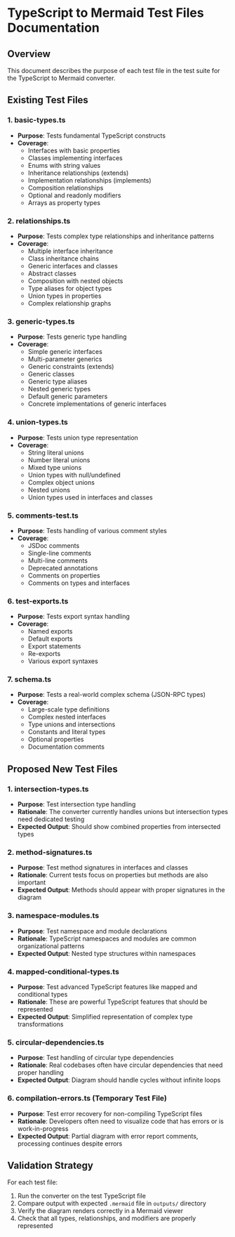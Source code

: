 # TypeScript to Mermaid Test Files Documentation

## Overview
This document describes the purpose of each test file in the test suite for the TypeScript to Mermaid converter.

## Existing Test Files

### 1. **basic-types.ts**
- **Purpose**: Tests fundamental TypeScript constructs
- **Coverage**: 
  - Interfaces with basic properties
  - Classes implementing interfaces
  - Enums with string values
  - Inheritance relationships (extends)
  - Implementation relationships (implements)
  - Composition relationships
  - Optional and readonly modifiers
  - Arrays as property types

### 2. **relationships.ts**
- **Purpose**: Tests complex type relationships and inheritance patterns
- **Coverage**:
  - Multiple interface inheritance
  - Class inheritance chains
  - Generic interfaces and classes
  - Abstract classes
  - Composition with nested objects
  - Type aliases for object types
  - Union types in properties
  - Complex relationship graphs

### 3. **generic-types.ts**
- **Purpose**: Tests generic type handling
- **Coverage**:
  - Simple generic interfaces
  - Multi-parameter generics
  - Generic constraints (extends)
  - Generic classes
  - Generic type aliases
  - Nested generic types
  - Default generic parameters
  - Concrete implementations of generic interfaces

### 4. **union-types.ts**
- **Purpose**: Tests union type representation
- **Coverage**:
  - String literal unions
  - Number literal unions
  - Mixed type unions
  - Union types with null/undefined
  - Complex object unions
  - Nested unions
  - Union types used in interfaces and classes

### 5. **comments-test.ts**
- **Purpose**: Tests handling of various comment styles
- **Coverage**:
  - JSDoc comments
  - Single-line comments
  - Multi-line comments
  - Deprecated annotations
  - Comments on properties
  - Comments on types and interfaces

### 6. **test-exports.ts**
- **Purpose**: Tests export syntax handling
- **Coverage**:
  - Named exports
  - Default exports
  - Export statements
  - Re-exports
  - Various export syntaxes

### 7. **schema.ts**
- **Purpose**: Tests a real-world complex schema (JSON-RPC types)
- **Coverage**:
  - Large-scale type definitions
  - Complex nested interfaces
  - Type unions and intersections
  - Constants and literal types
  - Optional properties
  - Documentation comments

## Proposed New Test Files

### 1. **intersection-types.ts**
- **Purpose**: Test intersection type handling
- **Rationale**: The converter currently handles unions but intersection types need dedicated testing
- **Expected Output**: Should show combined properties from intersected types

### 2. **method-signatures.ts**
- **Purpose**: Test method signatures in interfaces and classes
- **Rationale**: Current tests focus on properties but methods are also important
- **Expected Output**: Methods should appear with proper signatures in the diagram

### 3. **namespace-modules.ts**
- **Purpose**: Test namespace and module declarations
- **Rationale**: TypeScript namespaces and modules are common organizational patterns
- **Expected Output**: Nested type structures within namespaces

### 4. **mapped-conditional-types.ts**
- **Purpose**: Test advanced TypeScript features like mapped and conditional types
- **Rationale**: These are powerful TypeScript features that should be represented
- **Expected Output**: Simplified representation of complex type transformations

### 5. **circular-dependencies.ts**
- **Purpose**: Test handling of circular type dependencies
- **Rationale**: Real codebases often have circular dependencies that need proper handling
- **Expected Output**: Diagram should handle cycles without infinite loops

### 6. **compilation-errors.ts** (Temporary Test File)
- **Purpose**: Test error recovery for non-compiling TypeScript files
- **Rationale**: Developers often need to visualize code that has errors or is work-in-progress
- **Expected Output**: Partial diagram with error report comments, processing continues despite errors

## Validation Strategy

For each test file:
1. Run the converter on the test TypeScript file
2. Compare output with expected `.mermaid` file in `outputs/` directory
3. Verify the diagram renders correctly in a Mermaid viewer
4. Check that all types, relationships, and modifiers are properly represented